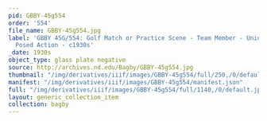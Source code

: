```yaml
---
pid: GBBY-45g554
order: '554'
file_name: GBBY-45g554.jpg
label: 'GBBY 45G/554: Golf Match or Practice Scene - Team Member - Unidentified -
  Posed Action - c1930s'
_date: 1930s
object_type: glass plate negative
source: http://archives.nd.edu/Bagby/GBBY-45g554.jpg
thumbnail: "/img/derivatives/iiif/images/GBBY-45g554/full/250,/0/default.jpg"
manifest: "/img/derivatives/iiif/images/GBBY-45g554/manifest.json"
full: "/img/derivatives/iiif/images/GBBY-45g554/full/1140,/0/default.jpg"
layout: generic_collection_item
collection: bagby
---
```

